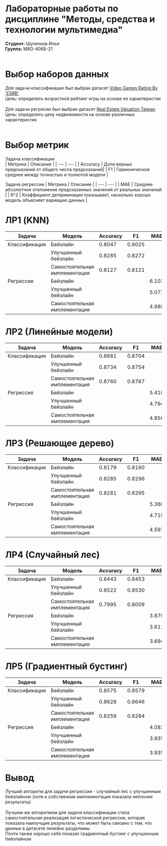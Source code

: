 # Лабораторные работы по дисциплине "Методы, средства и технологии мультимедиа"
**Студент:** Шуленков Илья <br/>
**Группа:** М8О-406Б-21 <br/>
<br/>
# Выбор наборов данных 
Для задачи классификации был выбран датасет [Video Games Rating By 'ESRB'](https://www.kaggle.com/datasets/imohtn/video-games-rating-by-esrb?resource=download) <br/>
Цель: определить возрастной рейтинг игры на основе ее характеристик <br/>
<br/>
Для задачи регресии был выбран датасет [Real Estate Valuation Taiwan](https://archive.ics.uci.edu/dataset/477/real+estate+valuation+data+set) <br/>
Цель: определить цену недвижимости на основе различных характеристик <br/>
<br/>
# Выбор метрик
Задача классификации <br/>
| Метрика | Описание |
| --- | --- |
| Accuracy | Доля верных предсказаний от общего числа предсказаний|
| F1 | Гармоническое среднее между точностью и полнотой модели |

Задача регрессии 
| Метрика | Описание |
| --- | --- |
| MAE | Cреднее абсолютное отклонение предсказанных значений от реальных значений |
| R^2 | Коэффициент детерминации показывает, насколько хорошо модель объясняет вариацию данных |

# ЛР1 (KNN)

| Задача | Модель | Accuracy | F1 | MAE | R^2 |
| -- | -- | -- | -- | -- | -- |
| Классификация | Бейзлайн | 0.8047 | 0.8025 |  |  |
|  | Улучшенный бейзлайн | 0.8285 | 0.8272 |  |  |
|  | Самостоятельная имплементация | 0.8127 | 0.8121 |  |  |
| Регрессия | Бейзлайн |  |  | 6.103 | 0.6115 |
|  | Улучшенный бейзлайн |  |  | 5.077 | 0.7112 |
|  | Самостоятельная имплементация |  |  | 4.980 | 0.7118 |

# ЛР2 (Линейные модели)

| Задача | Модель | Accuracy | F1 | MAE | R^2 |
| -- | -- | -- | -- | -- | -- |
| Классификация | Бейзлайн | 0.8681 | 0.8704 |  |  |
|  | Улучшенный бейзлайн | 0.8734 | 0.8754 |  |  |
|  | Самостоятельная имплементация | 0.8760 | 0.8767 |  |  |
| Регрессия | Бейзлайн |  |  | 5.418 | 0.6745 |
|  | Улучшенный бейзлайн |  |  | 4.794 | 0.7497 |
|  | Самостоятельная имплементация |  |  | 4.856 | 0.7415 |

# ЛР3 (Решающее дерево)

| Задача | Модель | Accuracy | F1 | MAE | R^2 |
| -- | -- | -- | -- | -- | -- |
| Классификация | Бейзлайн | 0.8179 | 0.8180 |  |  |
|  | Улучшенный бейзлайн | 0.8285 | 0.8296 |  |  |
|  | Самостоятельная имплементация | 0.8281 | 0.8295 |  |  |
| Регрессия | Бейзлайн |  |  | 5.360 | 0.6787 |
|  | Улучшенный бейзлайн |  |  | 4.719 | 0.7512 |
|  | Самостоятельная имплементация |  |  | 4.597 | 0.7472 |

# ЛР4 (Случайный лес)

| Задача | Модель | Accuracy | F1 | MAE | R^2 |
| -- | -- | -- | -- | -- | -- |
| Классификация | Бейзлайн | 0.8443 | 0.8453 |  |  |
|  | Улучшенный бейзлайн | 0.8522 | 0.8530 |  |  |
|  | Самостоятельная имплементация | 0.7995 | 0.8009 |  |  |
| Регрессия | Бейзлайн |  |  | 3.879 | 0.8101 |
|  | Улучшенный бейзлайн |  |  | 3.611 | 0.8291 |
|  | Самостоятельная имплементация |  |  | 3.694 | 0.8094 |

# ЛР5 (Градиентный бустинг)

| Задача | Модель | Accuracy | F1 | MAE | R^2 |
| -- | -- | -- | -- | -- | -- |
| Классификация | Бейзлайн | 0.8575 | 0.8579 |  |  |
|  | Улучшенный бейзлайн | 0.8628 | 0.8646 |  |  |
|  | Самостоятельная имплементация | 0.8259 | 0.8284 |  |  |
| Регрессия | Бейзлайн |  |  | 4.083 | 0.7799 |
|  | Улучшенный бейзлайн |  |  | 3.935 | 0.8004 |
|  | Самостоятельная имплементация |  |  | 3.935 | 0.7919 |

# Вывод

Лучший алгоритм для задачи регрессии - случайный лес с улучшенным бейзлайном (хотя и собственная имплементация показала неплохие результаты) <br/>
<br/>
Лучшим же алгоритмом для задачи классификации стала самостоятельная реализация логистической регрессии, которая показала наилучщие результаты, что может быть связано с тем, что данные в датасете линейно разделимы <br/>
Почти также хорошо себя показал градиентный бустинг с улучшенным бейзлайном 



